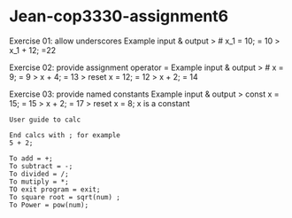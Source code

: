 # Jean-cop3330-assignment6

Exercise 01: allow underscores
    Example input & output
    > # x_1 = 10;
    = 10
    > x_1 + 12;
    =22
    
Exercise 02: provide assignment operator =
    Example input & output
    > # x = 9;
    = 9
    > x + 4;
    = 13
    > reset x = 12;
    = 12
    > x + 2;
    = 14
    
Exercise 03: provide named constants
    Example input & output
    > const x = 15;
    = 15
    > x + 2;
    = 17
    > reset x = 8;
    x is a constant
    
    User guide to calc

    End calcs with ; for example
    5 + 2;

    To add = +;
    To subtract = -;
    To divided = /;
    To mutiply = *;
    TO exit program = exit;
    To square root = sqrt(num) ;
    To Power = pow(num);